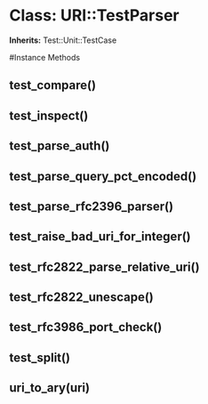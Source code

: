 # Class: URI::TestParser
**Inherits:** Test::Unit::TestCase
    




#Instance Methods
## test_compare() [](#method-i-test_compare)

## test_inspect() [](#method-i-test_inspect)

## test_parse_auth() [](#method-i-test_parse_auth)

## test_parse_query_pct_encoded() [](#method-i-test_parse_query_pct_encoded)

## test_parse_rfc2396_parser() [](#method-i-test_parse_rfc2396_parser)

## test_raise_bad_uri_for_integer() [](#method-i-test_raise_bad_uri_for_integer)

## test_rfc2822_parse_relative_uri() [](#method-i-test_rfc2822_parse_relative_uri)

## test_rfc2822_unescape() [](#method-i-test_rfc2822_unescape)

## test_rfc3986_port_check() [](#method-i-test_rfc3986_port_check)

## test_split() [](#method-i-test_split)

## uri_to_ary(uri) [](#method-i-uri_to_ary)

